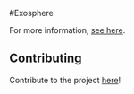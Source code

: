 #Exosphere

For more information, [see here](https://datascience.cals.arizona.edu/news/2021/06/exosphere-researcher-friendly-interface-cloud-computing).

## Contributing

Contribute to the project [here](https://gitlab.com/exosphere/exosphere)!
